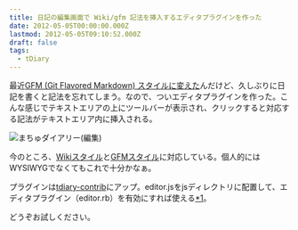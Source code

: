 ```yaml
---
title: 日記の編集画面で Wiki/gfm 記法を挿入するエディタプラグインを作った
date: 2012-05-05T00:00:00.000Z
lastmod: 2012-05-05T09:10:52.000Z
draft: false
tags:
  - tDiary
---
```


最近[GFM (Git Flavored Markdown) スタイルに変えた](/posts/20120218/p01)んだけど、久しぶりに日記を書くと記法を忘れてしまう。なので、ついエディタプラグインを作った。こんな感じでテキストエリアの上にツールバーが表示され、クリックすると対応する記法がテキストエリア内に挿入される。

![まちゅダイアリー(編集)](@/assets/flickr/7144380113.jpg "まちゅダイアリー(編集)")

今のところ、[Wikiスタイル](http://docs.tdiary.org/ja/?Wiki%A5%B9%A5%BF%A5%A4%A5%EB)と[GFMスタイル](http://docs.tdiary.org/ja/?GFM%A5%B9%A5%BF%A5%A4%A5%EB)に対応している。個人的にはWYSIWYGでなくてもこれで十分かなぁ。

プラグインは[tdiary-contrib](https://github.com/tdiary/tdiary-contrib)にアップ。editor.jsをjsディレクトリに配置して、エディタプラグイン（editor.rb）を有効にすれば使える[\*1](# "tDiaryをRackで動かすとassetsのおかげでjsファイルのコピーが不要。これは便利。")。

どうぞお試しください。
